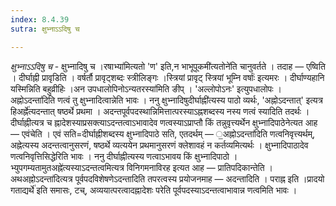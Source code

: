 ```yaml
---
index: 8.4.39
sutra: क्षुभ्नाऽऽदिषु च

---
```

_क्षुभ्नाऽऽदिषु च_ - क्षुभ्नादिषु च ।रषाभ्या॑मित्यतो 'ण' इति,न भाभूपूकमी॑त्यतोने॑ति चानुवर्तते । तदाह — एष्विति । दीर्घाह्नी प्रावृडिति । वर्षर्तौ प्रावृट्शब्दः स्त्रीलिङ्गः ।स्त्रियां प्रावृट् स्त्रियां भूम्नि वर्षाः॑ इत्यमरः । दीर्घाण्यहानि यस्मिन्निति बहुव्रीहिः ।अन उपधालोपिनोऽन्यतरस्या॑मिति ङीप् । 'अल्लोपोऽनः' इत्युपधालोपः ।अह्नोऽदन्ता॑दिति णत्वं तु क्षुभ्नादित्वान्नेति भावः । ननु क्षुभ्नादिषुदीर्घाह्नी॑त्यस्य पाठो व्यर्थः, 'अह्नोऽदन्तात्' इत्यत्र हिअर्ह्ने॑त्यदन्तात् षष्ठर्थे प्रथमा । अदन्तपूर्वपदस्थान्निमित्तात्परस्याऽह्नशब्दस्य नस्य णत्वं स्यादिति तदर्थः । दीर्घाह्नीत्यत्र च ह्नादेशस्याप्रसक्त्याऽदन्तत्वाऽभावादेव णत्वस्याऽप्राप्तौ किं तन्नुवृत्त्यर्थेन क्षुभ्नादिपाठेनेत्यत आह — एवंचेति । एवं सति=दीर्घाह्नीशब्दस्य क्षुभ्नादिपाठे सति, एतदर्थम् — ॒अह्नोऽदन्ता॑दिति णत्वनिवृत्त्यर्थम्, अह्नेत्यस्य अदन्तत्वानुसरणं, षष्ठर्थे व्यत्ययेन प्रथमानुसरणं क्लेशावहं न कर्तव्यमित्यर्थः । क्षुभ्नादिपाठादेव णत्वनिवृत्तिसिद्धेरिति भावः । ननु दीर्घाह्नीत्यस्य णत्वाऽभावय किं क्षुभ्नादिपाठो ।भ्युपगम्यतामुतअह्ने॑त्यस्याऽदन्तत्वमित्यत्र विनिगमनाविरह इत्यत आह — प्रातिपदिकान्तेति । अथअह्नोऽदन्ता॑दित्यत्र पूर्वपदविशेषणेऽदन्तादिति तपरत्वस्य प्रयोजनमाह — अदन्तादिति । पराह्न इति ।प्रादयो गताद्यर्थे॑ इति समासः, टच्, अव्ययात्परत्वादह्नादेशः परेति पूर्वपदस्याऽदन्तत्वाभावान्न णत्वमिति भावः ।